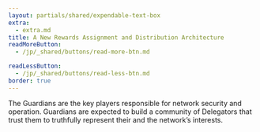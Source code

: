 ```yaml
---
layout: partials/shared/expendable-text-box
extra:
  - extra.md
title: A New Rewards Assignment and Distribution Architecture
readMoreButton:
  - /jp/_shared/buttons/read-more-btn.md

readLessButton:
  - /jp/_shared/buttons/read-less-btn.md
border: true
---
```


The Guardians are the key players responsible for network security and operation. Guardians are expected to build a community of Delegators that trust them to truthfully represent their and the network’s interests.

